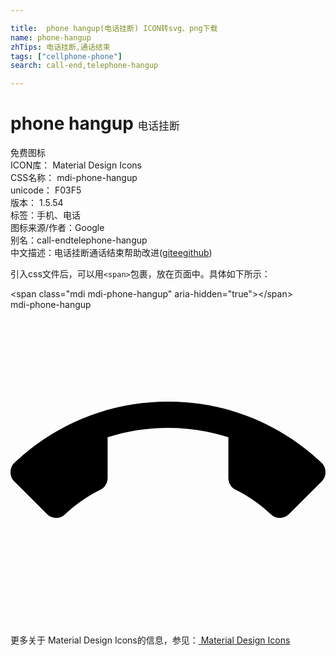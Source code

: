 ```yaml
---

title:  phone hangup(电话挂断) ICON转svg、png下载
name: phone-hangup
zhTips: 电话挂断,通话结束
tags: ["cellphone-phone"]
search: call-end,telephone-hangup

---
```


# phone hangup  <small style="font-size: 60%;font-weight: 100">电话挂断</small>


<div class="detail-page">
<p>
<span><span class="badge-success badge">免费图标</span> </span>
<br/>
<span>
ICON库：
<span class="badge-secondary badge">Material Design Icons</span> 
</span>
<br/>
<span>
CSS名称：
<span class="badge-secondary badge">mdi-phone-hangup</span> 
</span>
<br/>
<span>
unicode：
<span class="badge-secondary badge">F03F5</span> 
<copy-btn content='F03F5' btn-title=""></copy-btn>
<copy-btn :content='String.fromCodePoint(parseInt("F03F5", 16))' btn-title="复制U"></copy-btn>
</span>
<br/>
<span>
版本：
<span class="badge-secondary badge">1.5.54</span> 
</span><br/><span>标签：<span class="badge-light badge"><router-link to="/tags/cellphone-phone.html">手机、电话</router-link></span></span>
<br/>
<span>图标来源/作者：<span class="badge-light badge">Google</span></span> 
<br/>
<span>别名：<span class="badge-light badge">call-end</span><span class="badge-light badge">telephone-hangup</span></span><br/><span class="zh-detail">中文描述：<span class="badge-primary badge">电话挂断</span><span class="badge-primary badge">通话结束</span><span class="help-link"><span>帮助改进</span>(<a href="https://gitee.com/liuwave/icon-helper/edit/master/json/material/phone-hangup.json" target="_blank" rel="noopener noreferrer">gitee</a><a href="https://github.com/liuwave/icon-helper/edit/master/json/material/phone-hangup.json" target="_blank" rel="noopener noreferrer">github</a></span>)</span><br/>
</p>
</div>
<div class="alert alert-dark">
  <i class="mdi mdi-phone-hangup mdi-48px"></i>
  <i class="mdi mdi-phone-hangup mdi-36px"></i>
  <i class="mdi mdi-phone-hangup mdi-24px"></i>
  <i class="mdi mdi-phone-hangup mdi-18px"></i>
</div>
<div>
  <p>引入css文件后，可以用<code>&lt;span&gt;</code>包裹，放在页面中。具体如下所示：    
  </p>
  <div class="alert alert-primary" style="font-size: 14px">
    &lt;span class="mdi mdi-phone-hangup" aria-hidden="true"&gt;&lt;/span&gt;
    <copy-btn content='<span class="mdi mdi-phone-hangup" aria-hidden="true"></span>'></copy-btn>
  </div>
  <div class="alert alert-secondary">
    <i class="mdi mdi-phone-hangup"
    style="font-size: 24px"
    aria-hidden="true"></i> mdi-phone-hangup
    <copy-btn content="mdi-phone-hangup" btn-title="复制图标名称"></copy-btn>
  </div>
</div>
<div id="svg" class="svg-wrap">
<svg xmlns="http://www.w3.org/2000/svg" viewBox="0 0 24 24"><path d="M12,9C10.4,9 8.85,9.25 7.4,9.72V12.82C7.4,13.22 7.17,13.56 6.84,13.72C5.86,14.21 4.97,14.84 4.17,15.57C4,15.75 3.75,15.86 3.5,15.86C3.2,15.86 2.95,15.74 2.77,15.56L0.29,13.08C0.11,12.9 0,12.65 0,12.38C0,12.1 0.11,11.85 0.29,11.67C3.34,8.77 7.46,7 12,7C16.54,7 20.66,8.77 23.71,11.67C23.89,11.85 24,12.1 24,12.38C24,12.65 23.89,12.9 23.71,13.08L21.23,15.56C21.05,15.74 20.8,15.86 20.5,15.86C20.25,15.86 20,15.75 19.82,15.57C19.03,14.84 18.14,14.21 17.16,13.72C16.83,13.56 16.6,13.22 16.6,12.82V9.72C15.15,9.25 13.6,9 12,9Z" /></svg>
</div>
<detail full-name='mdi-phone-hangup'></detail>
    
<div><p>更多关于 Material Design Icons的信息，参见：<a target="_blank" href="https://iconhelper.cn/material.html"> Material Design Icons</a>
</p></div>
